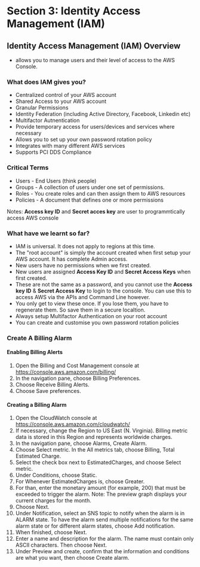 # Section 3: Identity Access Management (IAM)

## Identity Access Management (IAM) Overview

* allows you to manage users and their level of access to the AWS Console.

###  What does IAM gives you?
* Centralized control of your AWS account 
* Shared Access to your AWS account 
* Granular Permissions
* Identity Federation (including Active Directory, Facebook, Linkedin etc)
* Multifactor Autnentication
* Provide temporary access for users/devices and services where necessary
* Allows you to set up your own password rotation policy
* Integrates with many different AWS services
* Supports PCI DDS Compliance

### Critical Terms
* Users - End Users (think people)
* Groups - A collection of users under one set of permissions.
* Roles - You create roles and can then assign them to AWS resources
* Policies - A document that defines one or more permissions

Notes: 
**Access key ID** and **Secret acces key** are user to programmtically access AWS console

### What have we learnt so far?

* IAM is universal. It does not apply  to regions at this time.
* The "root account" is simply the account created when first setup your AWS account. It has complete Admin access.
* New users have no permissions when we first created.
* New users are assigned **Access Key ID** and **Secret Access Keys** when first created.
* These are not the same as a password, and you cannot use the **Access key ID** & **Secret Access Key** to login to the console. You can use this to access AWS via the APIs and Command Line however.
* You only get to view these once. If you lose them, you have to regenerate them. So save them in a secure localtion.
* Always setup Multifactor Authentication on your root account
* You can create and customise you own password rotation policies

### Create A Billing Alarm

#### Enabling Billing Alerts
1. Open the Billing and Cost Management console at 	https://console.aws.amazon.com/billing/
2. In the navigation pane, choose Billing Preferences.
3. Choose Receive Billing Alerts.
4. Choose Save preferences.
	
#### Creating a Billing Alarm
1. Open the CloudWatch console at https://console.aws.amazon.com/cloudwatch/
2. If necessary, change the Region to US East (N. Virginia). Billing metric data is stored in 	         this Region and represents worldwide charges.
3. In the navigation pane, choose Alarms, Create Alarm.
4. Choose Select metric. In the All metrics tab, choose Billing, Total Estimated Charge.
5. Select the check box next to EstimatedCharges, and choose Select metric.
6. Under Conditions, choose Static.
7. For Whenever EstimatedCharges is, choose Greater.
8. For than, enter the monetary amount (for example, 200) that must be exceeded to 		    trigger the alarm.
Note:
The preview graph displays your current charges for the month.
9. Choose Next.
10. Under Notification, select an SNS topic to notify when the alarm is in ALARM state.
To have the alarm send multiple notifications for the same alarm state or for different alarm states, choose Add notification.
11. When finished, choose Next.
12. Enter a name and description for the alarm. The name must contain only ASCII characters. Then choose Next.
13. Under Preview and create, confirm that the information and conditions are what you want, then choose Create alarm.

